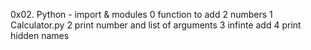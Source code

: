 0x02. Python - import & modules
0 function to add 2 numbers
1 Calculator.py
2 print number and list of arguments
3 infinte add
4 print hidden names

